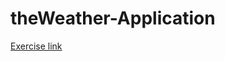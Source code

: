 # theWeather-Application
[Exercise link](https://github.com/becodeorg/atw-giertz-2-17/tree/master/2.The-Hills/Project/weather-app) 

